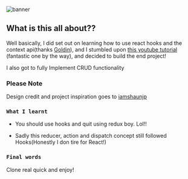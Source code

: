 
![banner](https://res.cloudinary.com/tegaguru/image/upload/v1581288153/github/book-todo_tg5836.png)


## What is this all about??

Well basically, I did set out on learning how to use react hooks and the context api(thanks [Goldin](https://twitter.com/gold_olar)), and I stumbled upon [this youtube tutorial](https://www.youtube.com/watch?v=6RhOzQciVwI&list=PL4cUxeGkcC9hNokByJilPg5g9m2APUePI) (fantastic one by the way), and decided to build the end project!<br />

I also got to fully Implement CRUD functionality

### Please Note

Design credit and project inspiration goes to [iamshaunjp](https://github.com/iamshaunjp)<br />

### `What I learnt`

* You should use hooks and quit using redux boy. Lol!!<br/>

* Sadly this reducer, action and dispatch concept still followed Hooks(Honestly I don tire for React!) 

### `Final words`

Clone real quick and enjoy!<br />


